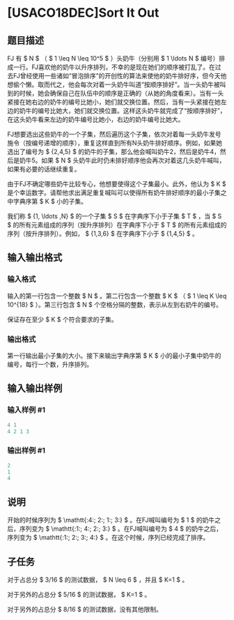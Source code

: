 # [USACO18DEC]Sort It Out

## 题目描述

FJ 有 $ N $ （ $ 1 \leq N \leq 10^5 $ ）头奶牛（分别用 $ 1 \ldots N $ 编号）排成一行。FJ喜欢他的奶牛以升序排列，不幸的是现在她们的顺序被打乱了。在过去FJ曾经使用一些诸如“冒泡排序”的开创性的算法来使他的奶牛排好序，但今天他想偷个懒。取而代之，他会每次对着一头奶牛叫道“按顺序排好”。当一头奶牛被叫到的时候，她会确保自己在队伍中的顺序是正确的（从她的角度看来）。当有一头紧接在她右边的奶牛的编号比她小，她们就交换位置。然后，当有一头紧接在她左边的奶牛的编号比她大，她们就交换位置。这样这头奶牛就完成了“按顺序排好”，在这头奶牛看来左边的奶牛编号比她小，右边的奶牛编号比她大。

FJ想要选出这些奶牛的一个子集，然后遍历这个子集，依次对着每一头奶牛发号施令（按编号递增的顺序），重复这样直到所有N头奶牛排好顺序。例如，如果她选出了编号为 $ \{2,4,5\} $ 的奶牛的子集，那么他会喊叫奶牛2，然后是奶牛4，然后是奶牛5。如果 $ N $ 头奶牛此时仍未排好顺序他会再次对着这几头奶牛喊叫，如果有必要的话继续重复。

由于FJ不确定哪些奶牛比较专心，他想要使得这个子集最小。此外，他认为 $ K $ 是个幸运数字。请帮他求出满足重复喊叫可以使得所有奶牛排好顺序的最小子集之中字典序第 $ K $ 小的子集。

我们称 $ \{1, \ldots ,N\} $ 的一个子集 $ S $ 在字典序下小于子集 $ T $ ，当 $ S $ 的所有元素组成的序列（按升序排列）在字典序下小于 $ T $ 的所有元素组成的序列（按升序排列）。例如， $ \{1,3,6\} $ 在字典序下小于 $ \{1,4,5\} $ 。

## 输入输出格式

### 输入格式

输入的第一行包含一个整数 $ N $ 。第二行包含一个整数 $ K $ （ $ 1 \leq K \leq 10^{18} $ ）。第三行包含 $ N $ 个空格分隔的整数，表示从左到右奶牛的编号。

保证存在至少 $ K $ 个符合要求的子集。

### 输出格式

第一行输出最小子集的大小。接下来输出字典序第 $ K $ 小的最小子集中奶牛的编号，每行一个数，升序排列。

## 输入输出样例

### 输入样例 #1

```cpp
4 1
4 2 1 3

```
### 输出样例 #1

```cpp
2
1
4

```
## 说明

开始的时候序列为 $ \mathtt{\:4\:\; 2\:\; 1\:\; 3\:} $ 。在FJ喊叫编号为 $ 1 $ 的奶牛之后，序列变为 $ \mathtt{\:1\:\; 4\:\; 2\:\; 3\:} $ 。在FJ喊叫编号为 $ 4 $ 的奶牛之后，序列变为 $ \mathtt{\:1\:\; 2\:\; 3\:\; 4\:} $ 。在这个时候，序列已经完成了排序。

## 子任务

对于占总分 $ 3/16 $ 的测试数据， $ N \leq 6 $ ，并且 $ K=1 $ 。

对于另外的占总分 $ 5/16 $ 的测试数据， $ K=1 $ 。

对于另外的占总分 $ 8/16 $ 的测试数据，没有其他限制。


